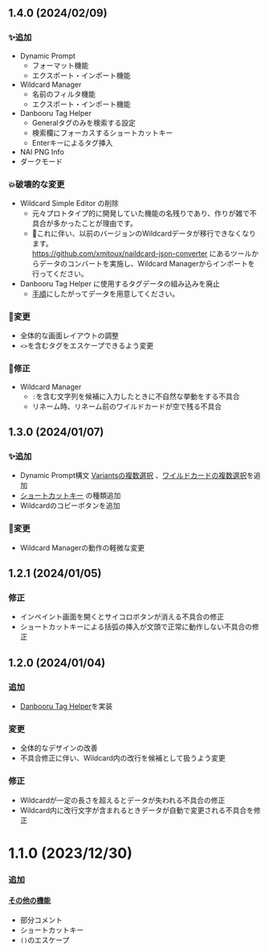 ## 1.4.0 (2024/02/09)

### ✨追加

-   Dynamic Prompt
    -   フォーマット機能
    -   エクスポート・インポート機能
-   Wildcard Manager
    -   名前のフィルタ機能
    -   エクスポート・インポート機能
-   Danbooru Tag Helper
    -   Generalタグのみを検索する設定
    -   検索欄にフォーカスするショートカットキー
    -   Enterキーによるタグ挿入
-   NAI PNG Info
-   ダークモード

### 💥破壊的な変更

-   Wildcard Simple Editor の削除
    -   元々プロトタイプ的に開発していた機能の名残りであり、作りが雑で不具合が多かったことが理由です。
    -   🚨これに伴い、以前のバージョンのWildcardデータが移行できなくなります。  
        https://github.com/xmitoux/naildcard-json-converter にあるツールからデータのコンバートを実施し、Wildcard Managerからインポートを行ってください。
-   Danbooru Tag Helper に使用するタグデータの組み込みを廃止
    -   [手順](/README.md#タグデータの準備)にしたがってデータを用意してください。

### 🔄変更

-   全体的な画面レイアウトの調整
-   `<>`を含むタグをエスケープできるよう変更

### 🐛修正

-   Wildcard Manager
    -   `:`を含む文字列を候補に入力したときに不自然な挙動をする不具合
    -   リネーム時、リネーム前のワイルドカードが空で残る不具合

## 1.3.0 (2024/01/07)

### ✨追加

-   Dynamic Prompt構文 [Variantsの複数選択](https://github.com/xmitoux/naildcard#複数選択) 、[ワイルドカードの複数選択](https://github.com/xmitoux/naildcard#%E8%A4%87%E6%95%B0%E9%81%B8%E6%8A%9E-1)を追加
-   [ショートカットキー](https://github.com/xmitoux/naildcard?tab=readme-ov-file#%E3%82%B7%E3%83%A7%E3%83%BC%E3%83%88%E3%82%AB%E3%83%83%E3%83%88%E3%82%AD%E3%83%BC) の種類追加
-   Wildcardのコピーボタンを追加

### 🔄変更

-   Wildcard Managerの動作の軽微な変更

## 1.2.1 (2024/01/05)

### 修正

-   インペイント画面を開くとサイコロボタンが消える不具合の修正
-   ショートカットキーによる括弧の挿入が文頭で正常に動作しない不具合の修正

## 1.2.0 (2024/01/04)

### 追加

-   [Danbooru Tag Helper](https://github.com/xmitoux/naildcard#danbooru-tag-helper)を実装

### 変更

-   全体的なデザインの改善
-   不具合修正に伴い、Wildcard内の改行を候補として扱うよう変更

### 修正

-   Wildcardが一定の長さを超えるとデータが失われる不具合の修正
-   Wildcard内に改行文字が含まれるときデータが自動で変更される不具合を修正

# 1.1.0 (2023/12/30)

### 追加

#### [その他の機能](https://github.com/xmitoux/naildcard#その他の機能)

-   部分コメント
-   ショートカットキー
-   `()`のエスケープ
